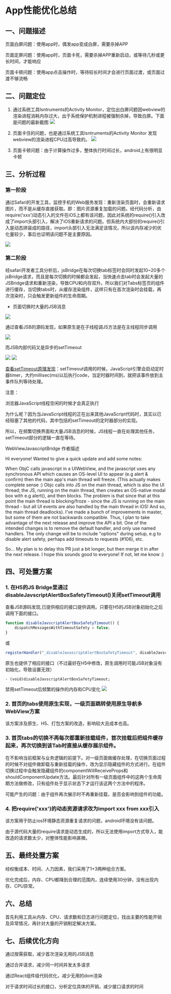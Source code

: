 # App性能优化总结
## 一、问题描述
页面白屏问题：使用app时，偶发app变成白屏，需要杀掉APP

页面定屏问题：使用app时，页面卡死，需要杀掉APP重新启动，或等待几秒或更长时间，才能响应

页面卡顿问题：使用app点击操作时，等待较长时间才会进行页面过渡，或页面过渡不够流畅

## 二、问题定位
1. 通过系统工具Isntruments的Activity Monitor，定位出白屏问题因webview的渲染进程消耗内存过大，出于系统保护机制进程被强制杀掉，导致白屏。下面是问题的最新截图
![](images/1695b33c81579f82.png)

1. 页面卡住的问题，也是通过系统工具Isntruments的Activity Monitor 发现webview的渲染进程CPU过高导致的。
![](images/1695b33fcfb351e2.png)

1. 页面卡顿问题：由于计算操作过多，整体执行时间过长，android上有很明显卡顿


## 三、分析过程
### 第一阶段
通过Safari的开发工具，监控手机的Web服务发现：重新渲染页面时，会重新请求图片，而不是从缓存直接获取。即：图片资源重复加载的问题。经代码分析，由require(‘xxx’)动态引入的文件在iOS上都有该问题，因此对系统的require()引入改成了import头部引入，解决了iOS重新请求的问题。但系统内大部份的require()引入是动态拼装成的路径，import头部引入无法满足该情况，所以该内存减少的优化量较少，事后也证明该问题不是主要原因。

![](images/1695b345504ffb82.png)

### 第二阶段
经safari开发者工具分析后，jsBridge在每次切换tab标签时会同时发起10~20多个jsBridge请求，而且是每次切换的时候都会发起，当快速点击tab时会发起大量的JSBridge请求和重新渲染，导致CPU和内存双升。所以我们对Tabs标签页的组件进行缓存，当切换tabs时，从缓存渲染组件，这样只有在首次渲染时会挂载，再次渲染时，只会触发更新组件的生命周期。
- 页面切换时大量的JSB消息
  
![](images/1695b349380a121f.png)

通过查看JSB的源码发现，如果原生是在子线程调JS方法是在主线程同步调用

![](images/1695be2a5f66746c.png)

而JSB内部代码又是异步的setTimeout

![](images/1695b34c18cf9bbc.png)
![](images/1695b34d7ca166e5.png)

[查看setTimeout原理发现](https://www.cnblogs.com/Jersen/p/4887225.html)：setTimeout调用的时候，JavaScript引擎会启动定时器timer，大约millisec(ms)以后执行code，当定时器时间到，就把该事件放到主事件队列等待处理。

注意：

浏览器JavaScript线程空闲的时候才会真正执行

为什么呢？因为当JavaScript线程的正在出来其他JavaScript代码时，其实以已经阻塞了其他的代码，其中包括的setTimeout的定时器部分的实现。

所以，在频繁切换界面和大量JSB消息的时候，JS线程一直在处理其他任务，setTimeout部分的逻辑一直在等待。

WebViewJavascriptBridge 作者描述

Hi everyone! Wanted to give a quick update and add some notes:

When ObjC calls javascript in a UIWebView, and the javascript uses any synchronous API which causes an OS-level UI to appear (e.g alert & confirm)
 then the main app's main thread will freeze. (This actually makes complete sense :) Objc calls into JS on the main thread, which is also the UI thread;
 the JS, running on the main thread, then creates an OS-native modal box with e.g alert(), and then blocks. The problem is that since that at this point 
the main thread is blocking/froze - since the JS is running on the main thread - but all UI events are also handled by the main thread in iOS! And so, 
the main thread deadlocks). I've made a bunch of improvements in master, but some of them are not backwards compatible. Thus, I plan to take advantage 
of the next release and improve the API a bit. One of the intended changes is to remove the default handler, and only use named handlers. The only change
 will be to include "options" during setup, e.g to disable alert safety, perhaps add timeouts to requests (#106), etc.

So... My plan is to delay this PR just a bit longer, but then merge it in after the next release. I hope this sounds good to everyone! If not, let me know :)

## 四、可处置方案
### 1. 在H5的JS Bridge里通过disableJavscriptAlertBoxSafetyTimeout()关闭setTimeout调用
查看JSB源码发现,已提供相应的接口提供调用。只要在H5的JSB对象初始化之后调用下面的接口。
```js
function disableJavscriptAlertBoxSafetyTimeout() {
    dispatchMessagesWithTimeoutSafety = false;
}
```
或
```js
registerHandler("_disableJavascriptAlertBoxSafetyTimeout", disableJavscriptAlertBoxSafetyTimeout);
```
原生也提供了相应的接口（不过最好在H5中修改，原生调用时可能JSB对象没有初始化，导致设置无效）
```objc
- (void)disableJavscriptAlertBoxSafetyTimeout;
```
禁用setTimeout后频繁的操作的内存和CPU变化
![](images/1695be2a5f66746c.png)

### 2. 首页的tabs使用原生实现，一级页面跳转使用原生导航多WebView方案
该方案涉及原生、H5、打包方案的改造，影响较大且成本也高。

### 3. 首页tabs的切换不再每次都重新挂载组件，首次挂载后把组件缓存起来，再次切换到该Tab时直接从缓存展示组件。
在不影响当前框架与业务逻辑的前提下。对一级页面做缓存处理，在切换页面过程的时候不对组件做卸载与重新挂载的操作，改为显示隐藏组件的方式进行。在组件切换过程中会触发隐藏组件的componentWillReceiveProps和shouldComponentUpdate方法。最后针对所有一级页面组件中的这两个生命周期方法做修改，只有组件处于显示状态下才运行该这两个方法中的程序。

可能产生的问题：由于组件再次展示时不再重新挂载，是否会影响到组件的功能。

### 4. 把require('xxx')的动态资源请求改为import xxx from xxx引入
该方案用于防止ios环境静态资源重复请求的问题，android环境没有该问题。

由于源代码大量的require请求是动态生成的，所以无法使用import方式导入，能改造的请求数太少，对整体性能影响甚微。

## 五、最终处置方案
经权衡成本、时间、人力因素，我们采用了1+3两种组合方案。

优化完成后，内存、CPU都降到合理的范围内，连续使用30分钟，没有出现内存、CPU异常。

## 六、总结
首先利用工具从内存、CPU、请求数和日志进行问题定位，找出主要的性能开销及异常情况，再针对大量的开销制定解决方案。

## 七、后续优化方向
通过按需获取，减少首次渲染无用的JSB消息 

通过合并请求，减少同一时间并发太多请求 

通过React组件级代码优化，减少无用的dom渲染

对于请求时间过长的接口，分析定位具体的开销，减少接口请求的时间
